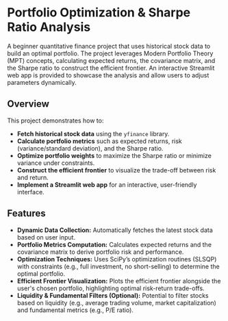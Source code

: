 # Portfolio Optimization & Sharpe Ratio Analysis

A beginner quantitative finance project that uses historical stock data to build an optimal portfolio. The project leverages Modern Portfolio Theory (MPT) concepts, calculating expected returns, the covariance matrix, and the Sharpe ratio to construct the efficient frontier. An interactive Streamlit web app is provided to showcase the analysis and allow users to adjust parameters dynamically.

## Overview

This project demonstrates how to:
- **Fetch historical stock data** using the `yfinance` library.
- **Calculate portfolio metrics** such as expected returns, risk (variance/standard deviation), and the Sharpe ratio.
- **Optimize portfolio weights** to maximize the Sharpe ratio or minimize variance under constraints.
- **Construct the efficient frontier** to visualize the trade-off between risk and return.
- **Implement a Streamlit web app** for an interactive, user-friendly interface.

## Features

- **Dynamic Data Collection:** Automatically fetches the latest stock data based on user input.
- **Portfolio Metrics Computation:** Calculates expected returns and the covariance matrix to derive portfolio risk and performance.
- **Optimization Techniques:** Uses SciPy’s optimization routines (SLSQP) with constraints (e.g., full investment, no short-selling) to determine the optimal portfolio.
- **Efficient Frontier Visualization:** Plots the efficient frontier alongside the user's chosen portfolio, highlighting optimal risk-return trade-offs.
- **Liquidity & Fundamental Filters (Optional):** Potential to filter stocks based on liquidity (e.g., average trading volume, market capitalization) and fundamental metrics (e.g., P/E ratio).

